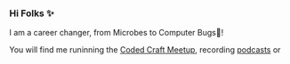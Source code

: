 ### Hi Folks  ✨
 
I am a career changer, from Microbes to Computer Bugs🐛!

You will find me runinning the [Coded Craft Meetup](https://www.codecraftuk.org/), recording [podcasts](https://www.spreaker.com/show/codecraftcast) or 
